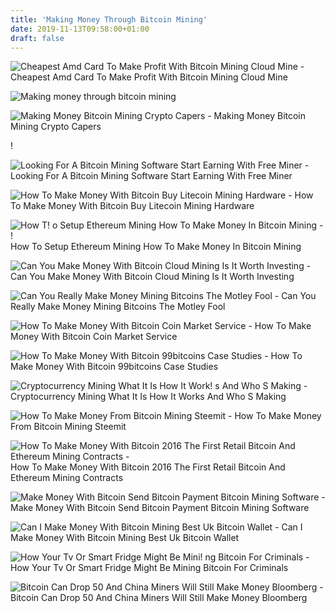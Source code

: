 ```yaml
---
title: 'Making Money Through Bitcoin Mining'
date: 2019-11-13T09:58:00+01:00
draft: false
---
```


![Cheapest Amd Card To Make Profit With Bitcoin Mining Cloud Mine - ](https://steemitimages.com/0x0/https://steemitimages.com/DQmRvcUWAFxAiGAHnQrCrp7baAxW8N1Cja3WVceTmonjXtc/burstcoin%205.jpg "Cheapest Amd Card To Make Profit With Bitcoin Mining Cloud Mine | Making money through bitcoin mining") Cheapest Amd Card To Make Profit With Bitcoin Mining Cloud Mine

![Making money through bitcoin mining](https://image.shutterstock.com/image-vector/bitcoin-mining-first-age-by-600w-1181735776.jpg "Making money through bitcoin mining") 

![Making Money Bitcoin Mining Crypto Capers - ](http://cryptocapers.com/wp-content/uploads/2018/01/mining-farm-2.jpg "Making Money Bitcoin Mining Crypto Capers | Making money through bitcoin mining") Making Money Bitcoin Mining Crypto Capers

!

![Looking For A Bitcoin Mining Software Start Earning With Free Miner - ](https://cdn.windowsreport.com/wp-content/uploads/2017/11/bitcoin-mining-software.jpg "Looking For A Bitcoin Mining Software Start Earning With Free Miner | Making money through bitcoin mining") Looking For A Bitcoin Mining Software Start Earning With Free Miner

![How To Make Money With Bitcoin Buy Litecoin Mining Hardware - ](http://www.bitcoinmininghardware.co.za/wp-content/uploads/2017/01/A4-litecoin-miner-04.jpg "How To Make Money With Bitcoin Buy Litecoin Mining Hardware | Making money through bitcoin mining") How To Make Money With Bitcoin Buy Litecoin Mining Hardware

![How T!   o Setup Ethereum Mining How To Make Money In Bitcoin Mining - !   ](https://i0.wp.com/www.coinsuggest.com/wp-content/uploads/2018/02/Ethereum-Mining-Rig-1024x576.jpg?resize\\u003d708,398 "How To Setup Ethereum Mining How To Make Money In Bitcoin Mining | Making money through bitcoin mining") How To Setup Ethereum Mining How To Make Money In Bitcoin Mining

![Can You Make Money With Bitcoin Cloud Mining Is It Worth Investing - ](https://managingyourfinance.com/wp-content/uploads/2016/04/PonziScheme-941x1024.jpg "Can You Make Money With Bitcoin Cloud Mining Is It Worth Investing | Making money through bitcoin mining") Can You Make Money With Bitcoin Cloud Mining Is It Worth Investing

![Can You Really Make Money Mining Bitcoins The Motley Fool - ](https://g.foolcdn.com/image/?url=https%3A%2F%2Fg.foolcdn.com%2Feditorial%2Fimages%2F467494%2Fpickaxe-and-silver-coin-with-bitcoin-symbol-on-it-lying-on-a-pile-of-coal-bitcoin-mining-cryptocurrency.jpg&w=700&op=resize "Can You Really Make Money Mining Bitcoi!   ns The Motley Fool | Making money through bitcoin mining") Can You Really Make Money Mining Bitcoins The Motley Fool

![How To Make Money With Bitcoin Coin Market Service - ](https://coinmarketservice.com/wp-content/uploads/2018/06/bitcoin-3090250_1280.jpg "How To Make Money With Bitcoin Coin Market Service | Making money through bitcoin mining") How To Make Money With Bitcoin Coin Market Service

![How To Make Money With Bitcoin 99bitcoins Case Studies - ](https://99bitcoins.com/wp-content/uploads/2015/05/make-money-with-bitcoin-351x185.png "How To Make Money With Bitcoin 99bitcoins Case Studies | Making money through bitcoin mining") How To Make Money With Bitcoin 99bitcoins Case Studies

![Cryptocurrency Mining What It Is How It Work!   s And Who S Making - ](https://cdn2.benzinga.com/files/imagecache/1024x768xUP/images/story/2012/bitcoin-2291397_1920_0.jpg "Cryptocurrency Mining What It Is How It Works And Who S Making | Making money through bitcoin mining") Cryptocurrency Mining What It Is How It Works And Who S Making

![How To Make Money From Bitcoin Mining Steemit - ](https://steemitimages.com/DQmXh8cV1AcEwRKr4KSBtUHuDyuBka3EKkyq4JuNUZB1mwx/1.jpg "How To Make Money From Bitcoin Mining Steemit | Making money through bitcoin mining") How To Make Money From Bitcoin Mining Steemit

![How To Make Money With Bitcoin 2016 The First Retail Bitcoin And Ethereum Mining Contracts - ](https://i.ytimg.com/vi/U9OPH5orMFw/maxresdefault.jpg "How To Make Money With Bitcoin 2016 The First Retail Bitcoin And Ethereum Mining Contracts | Making money through bitcoin mining") How To Make Money With Bitcoin 2016 The First Retail Bitcoin And Ethereum Mining Contracts 

![Make Money With Bitcoin Send Bitcoin Payment Bitcoin Mining Software - ](https://i.pinimg.com/736x/98/92/c9/9892c9136597be9dcc4bc1df1663119a.jpg "Make Money With Bitcoin Send Bitcoin Payment Bitcoin Mining Software | Making money through bitcoin mining") Make Money With Bitcoin Send Bitcoin Payment Bitcoin Mining Software

![Can I Make Money With Bitcoin Mining Best Uk Bitcoin Wallet - ](https://onemorecupof-coffee.com/wp-content/uploads/2015/11/Bitcoin-Miner.jpg "Can I Make Money With Bitcoin Mining Best Uk Bitcoin Wallet | Making money through bitcoin mining") Can I Make Money With Bitcoin Mining Best Uk Bitcoin Wallet

![How Your Tv Or Smart Fridge Might Be Mini!   ng Bitcoin For Criminals - ](https://amp.thenational.ae/image/policy:1.747142:1530713972/Employees-work-on-bitcoin-mining-computers-at-Bitminer-Factory-in-Florence.JPG?f=16x9&w=1200&$p$f$w=7be13a0 "How Your Tv Or Smart Fridge Might Be Mining Bitcoin For Criminals | Making money through bitcoin mining") How Your Tv Or Smart Fridge Might Be Mining Bitcoin For Criminals

![Bitcoin Can Drop 50 And China Miners Will Still Make Money Bloomberg - ](https://assets.bwbx.io/images/users/iqjWHBFdfxIU/iBS5zRS.PxO8/v5/640x-1.jpg "Bitcoin Can Drop 50 And China Miners Will Still Make Money Bloomberg | Making money through bitcoin mining") Bitcoin Can Drop 50 And China Miners Will Still Make Money Bloomberg